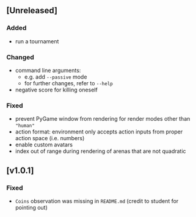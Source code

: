 ## [Unreleased]
### Added
- run a tournament
### Changed
- command line arguments:
    - e.g. add ```--passive``` mode
    - for further changes, refer to ```--help```
- negative score for killing oneself
### Fixed
- prevent PyGame window from rendering for render modes other than ```"human"```
- action format: environment only accepts action inputs from proper action space (i.e. numbers)
- enable custom avatars
- index out of range during rendering of arenas that are not quadratic

## [v1.0.1]
### Fixed
- ```Coins``` observation was missing in ```README.md``` (credit to student for pointing out)